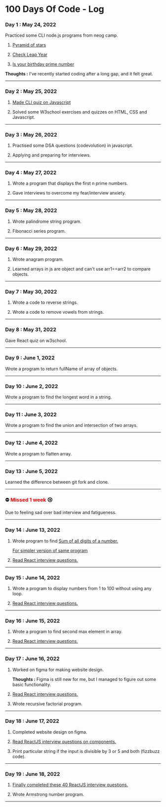 # 100 Days Of Code - Log

### **Day 1 : May 24, 2022**
Practiced some CLI node.js programs from neog camp.

1. [Pyramid of stars](https://replit.com/@RituPowar/PyramidofStars#index.js?embed=1&output=1)

2. [Check Leap Year](https://replit.com/@RituPowar/CLI-Leap-Year#index.js?embed=1&output=1)

3. [Is your birthday prime number](https://replit.com/@RituPowar/CLIappBirthdayPrimeNumber#index.js?embed=1&output=1)

**Thoughts :** I've recently started coding after a long gap, and it felt great.
____________________________________________________________

### **Day 2 : May 25, 2022**

1. [Made CLI quiz on Javascript](https://replit.com/@RituPowar/NeogMark2JavascriptQuiz#index.js?embed=1&output=1)

2.  Solved some W3school exercises and quizzes on HTML, CSS and Javascript.
____________________________________________________________

### **Day 3 : May 26, 2022**

1. Practised some DSA questions (codevolution) in javascript.

2. Applying and preparing for interviews.
____________________________________________________________

### **Day 4 : May 27, 2022**

1. Wrote a program that displays the first n prime numbers.

2. Gave interviews to overcome my fear/interview anxiety.
____________________________________________________________
### **Day 5 : May 28, 2022**

1. Wrote palindrome string program.

2. Fibonacci series program.
____________________________________________________________

### **Day 6 : May 29, 2022**

1. Wrote anagram program.

2. Learned arrays in js are object and can't use arr1==arr2 to compare objects.
____________________________________________________________

### **Day 7 : May 30, 2022**

1. Wrote a code to reverse strings.

2. Wrote a code to remove vowels from strings.
____________________________________________________________

### **Day 8 : May 31, 2022** 

Gave React quiz on w3school.
____________________________________________________________

### **Day 9 : June 1, 2022**

Wrote a program to return fullName of array of objects.
____________________________________________________________

### **Day 10 : June 2, 2022**

Wrote a program to find the longest word in a string.
____________________________________________________________
### **Day 11 : June 3, 2022**

Wrote a program to find the union and intersection of two arrays.
____________________________________________________________
### **Day 12 : June 4, 2022**

Wrote a program to flatten array.
____________________________________________________________
### **Day 13 : June 5, 2022**

Learned the difference between git fork and clone.
____________________________________________________________
### ⛔ <span style="color:red">Missed 1 week</span> 😢
Due to feeling sad over bad interview and fatigueness.
____________________________________________________________

### **Day 14 : June 13, 2022**

1. Wrote program to find [Sum of all digits of a number.](https://replit.com/@RituPowar/sumofalldigitsofnumber#index.js?embed=1&output=1)

   [For simpler version of same program](https://stackoverflow.com/questions/38334652/sum-all-the-digits-of-a-number-javascript)

2. [Read React interview questions.](https://www.simplilearn.com/tutorials/reactjs-tutorial/reactjs-interview-questions)
____________________________________________________________
### **Day 15 : June 14, 2022**

1. Wrote a program to display numbers from 1 to 100 without using any loop.

2. [Read React interview questions.](https://www.simplilearn.com/tutorials/reactjs-tutorial/reactjs-interview-questions)
____________________________________________________________
### **Day 16 : June 15, 2022**

1. Wrote a program to find second max element in array.
 
2. [Read React interview questions.](https://www.simplilearn.com/tutorials/reactjs-tutorial/reactjs-interview-questions)
____________________________________________________________
### **Day 17 : June 16, 2022**

1. Worked on figma for making website design.

   **Thoughts :** Figma is still new for me, but I managed to figure out some basic functionality.

2. [Read React interview questions.](https://www.simplilearn.com/tutorials/reactjs-tutorial/reactjs-interview-questions)

3. Wrote recursive factorial program.
____________________________________________________________
### **Day 18 : June 17, 2022**

1. Completed website design on figma.

2. [Read ReactJS interview questions on components.](https://www.simplilearn.com/tutorials/reactjs-tutorial/reactjs-interview-questions)

3. Print particular string if the input is divisible by 3 or 5 and both (fizzbuzz code).
____________________________________________________________
### **Day 19 : June 18, 2022**

1. [Finally completed these 40 ReactJS interview questions.](https://www.simplilearn.com/tutorials/reactjs-tutorial/reactjs-interview-questions)

2. Wrote Armstrong number program. 
____________________________________________________________